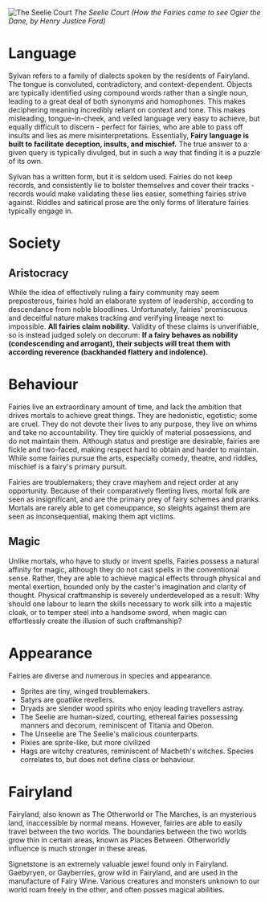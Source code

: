 ![The Seelie Court](https://upload.wikimedia.org/wikipedia/commons/7/72/Fairies_by_H.J._Ford.jpg)
*The Seelie Court (How the Fairies came to see Ogier the Dane, by Henry Justice Ford)*
# Language
Sylvan refers to a family of dialects spoken by the residents of Fairyland. The tongue is convoluted, contradictory, and context-dependent. Objects are typically identified using compound words rather than a single noun, leading to a great deal of both synonyms and homophones. This makes deciphering meaning incredibly reliant on context and tone. This makes misleading, tongue-in-cheek, and veiled language very easy to achieve, but equally difficult to discern - perfect for fairies, who are able to pass off insults and lies as mere misinterpretations. Essentially, **Fairy language is built to facilitate deception, insults, and mischief.** The true answer to a given query is typically divulged, but in such a way that finding it is a puzzle of its own.

Sylvan has a written form, but it is seldom used. Fairies do not keep records, and consistently lie to bolster themselves and cover their tracks - records would make validating these lies easier, something fairies strive against. Riddles and satirical prose are the only forms of literature fairies typically engage in.
# Society
## Aristocracy
While the idea of effectively ruling a fairy community may seem preposterous, fairies hold an elaborate system of leadership, according to descendance from noble bloodlines. Unfortunately, fairies' promiscuous and deceitful nature makes tracking and verifying lineage next to impossible. **All fairies claim nobility.** Validity of these claims is unverifiable, so is instead judged solely on decorum: **If a fairy behaves as nobility (condescending and arrogant), their subjects will treat them with according reverence (backhanded flattery and indolence).**
# Behaviour
Fairies live an extraordinary amount of time, and lack the ambition that drives mortals to achieve great things. They are hedonistic, egotistic; some are cruel. They do not devote their lives to any purpose, they live on whims and take no accountability. They tire quickly of material possessions, and do not maintain them. Although status and prestige are desirable, fairies are fickle and two-faced, making respect hard to obtain and harder to maintain. While some fairies pursue the arts, especially comedy, theatre, and riddles, mischief is a fairy's primary pursuit. 

Fairies are troublemakers; they crave mayhem and reject order at any opportunity. Because of their comparatively fleeting lives, mortal folk are seen as insignificant, and are the primary prey of fairy schemes and pranks. Mortals are rarely able to get comeuppance, so sleights against them are seen as inconsequential, making them apt victims.
## Magic
Unlike mortals, who have to study or invent spells, Fairies possess a natural affinity for magic, although they do not cast spells in the conventional sense. Rather, they are able to achieve magical effects through physical and mental exertion, bounded only by the caster's imagination and clarity of thought. Physical craftmanship is severely underdeveloped as a result: Why should one labour to learn the skills necessary to work silk into a majestic cloak, or to temper steel into a handsome sword, when magic can effortlessly create the illusion of such craftmanship?
# Appearance
Fairies are diverse and numerous in species and appearance.
- Sprites are tiny, winged troublemakers.
- Satyrs are goatlike revellers.
- Dryads are slender wood spirits who enjoy leading travellers astray.
- The Seelie are human-sized, courting, ethereal fairies possessing manners and decorum, reminiscent of Titania and Oberon.
- The Unseelie are The Seelie's malicious counterparts.
- Pixies are sprite-like, but more civilized
- Hags are witchy creatures, reminiscent of Macbeth's witches.
Species correlates to, but does not define class or behaviour.
# Fairyland
Fairyland, also known as The Otherworld or The Marches, is an mysterious land, inaccessible by normal means. However, fairies are able to easily travel between the two worlds. The boundaries between the two worlds grow thin in certain areas, known as Places Between. Otherworldly influence is much stronger in these areas.

Signetstone is an extremely valuable jewel found only in Fairyland. Gaebyryen, or Gayberries, grow wild in Fairyland, and are used in the manufacture of Fairy Wine. Various creatures and monsters unknown to our world roam freely in the other, and often posses magical abilities.
